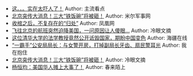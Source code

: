 - [这。。。实在太吓人了！](http://wechatscope.jmsc.hku.hk:8000/html?fn=gh_41151db80680_2018-08-15_2247486879_h5yqEkZ4YA.y.tar.gz)
Author: 主流看点
- [北京突传大消息！三大“铁饭碗”将被砸！](http://wechatscope.jmsc.hku.hk:8000/html?fn=gh_e06f5843f7ac_2018-08-15_2652004790_SpG3HrZEK6.y.tar.gz)
Author: 米尔军事网
- [收棺之后，不复存在的“归处”](http://wechatscope.jmsc.hku.hk:8000/html?fn=gh_08885da058c6_2018-08-15_2247496931_OQn60KqtWw.y.tar.gz)
Author: 凤凰网
- [飞往北京的航班突然迫降美国，一问原因让人傻眼…](http://wechatscope.jmsc.hku.hk:8000/html?fn=gh_c84c8dce5059_2018-08-15_2652488305_CmyTVtuDYJ.y.tar.gz)
Author: 冷眼文摘
- [这位清华大学的法学教授竟然公开诋毁国家，期盼中国变色](http://wechatscope.jmsc.hku.hk:8000/html?fn=gh_46a1d4894e18_2018-08-15_2653808062_n0rXh4HLZp.y.tar.gz)
Author: 海疆在线
- [“一霸手”公安局局长：与女警开房，打掉副局长牙齿、扇民警耳光](http://wechatscope.jmsc.hku.hk:8000/html?fn=gh_48ac2a3fcebf_2018-08-15_2247493072_zf2D1tdLCA.y.tar.gz)
Author: 我在抱住
- [北京突传大消息！三大“铁饭碗”将被砸！](http://wechatscope.jmsc.hku.hk:8000/html?fn=gh_c84c8dce5059_2018-08-15_2652488305_gHMt7bdzTX.y.tar.gz)
Author: 冷眼文摘
- [杨恒均：美国华人摊上大事了！](http://wechatscope.jmsc.hku.hk:8000/html?fn=gh_8292129c8b5c_2018-08-15_2247484652_TUKEoi5GDb.y.tar.gz)
Author: 春来陌上
